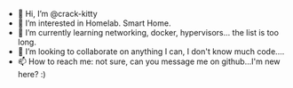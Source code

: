 - 👋 Hi, I’m @crack-kitty
- 👀 I’m interested in Homelab. Smart Home.
- 🌱 I’m currently learning networking, docker, hypervisors... the list is too long.
- 💞️ I’m looking to collaborate on anything I can, I don't know much code....
- 📫 How to reach me:  not sure, can you message me on github...I'm new here? :)

<!---
crack-kitty/crack-kitty is a ✨ special ✨ repository because its `README.md` (this file) appears on your GitHub profile.
You can click the Preview link to take a look at your changes.
--->
